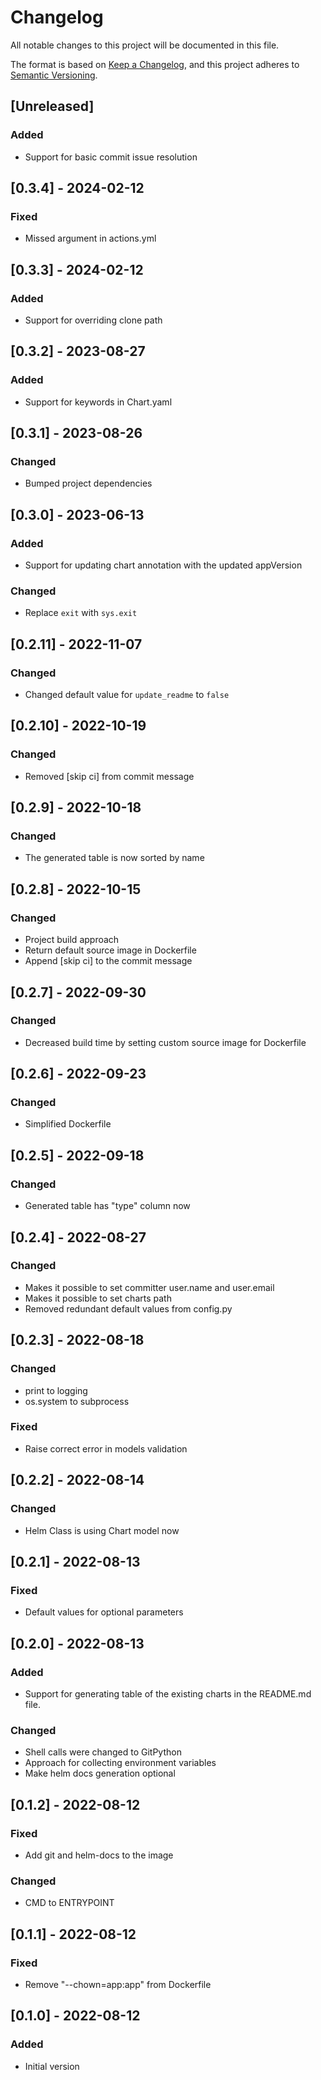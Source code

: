 # Changelog
All notable changes to this project will be documented in this file.

The format is based on [Keep a Changelog](https://keepachangelog.com/en/1.0.0/),
and this project adheres to [Semantic Versioning](https://semver.org/spec/v2.0.0.html).

## [Unreleased]
### Added
- Support for basic commit issue resolution

## [0.3.4] - 2024-02-12
### Fixed
- Missed argument in actions.yml

## [0.3.3] - 2024-02-12
### Added
- Support for overriding clone path

## [0.3.2] - 2023-08-27
### Added
- Support for keywords in Chart.yaml

## [0.3.1] - 2023-08-26
### Changed
- Bumped project dependencies

## [0.3.0] - 2023-06-13
### Added
- Support for updating chart annotation with the updated appVersion
### Changed
- Replace `exit` with `sys.exit`

## [0.2.11] - 2022-11-07
### Changed
- Changed default value for `update_readme` to `false`

## [0.2.10] - 2022-10-19
### Changed
- Removed [skip ci] from commit message

## [0.2.9] - 2022-10-18
### Changed
- The generated table is now sorted by name

## [0.2.8] - 2022-10-15
### Changed
- Project build approach
- Return default source image in Dockerfile
- Append [skip ci] to the commit message

## [0.2.7] - 2022-09-30
### Changed
- Decreased build time by setting custom source image for Dockerfile

## [0.2.6] - 2022-09-23
### Changed
- Simplified Dockerfile

## [0.2.5] - 2022-09-18
### Changed
- Generated table has "type" column now

## [0.2.4] - 2022-08-27
### Changed
- Makes it possible to set committer user.name and user.email
- Makes it possible to set charts path
- Removed redundant default values from config.py

## [0.2.3] - 2022-08-18
### Changed
- print to logging
- os.system to subprocess

### Fixed
- Raise correct error in models validation

## [0.2.2] - 2022-08-14
### Changed
- Helm Class is using Chart model now

## [0.2.1] - 2022-08-13
### Fixed
- Default values for optional parameters

## [0.2.0] - 2022-08-13
### Added
- Support for generating table of the existing charts in the README.md file.
### Changed
- Shell calls were changed to GitPython
- Approach for collecting environment variables
- Make helm docs generation optional

## [0.1.2] - 2022-08-12
### Fixed
- Add git and helm-docs to the image
### Changed
- CMD to ENTRYPOINT

## [0.1.1] - 2022-08-12
### Fixed
- Remove "--chown=app:app" from Dockerfile

## [0.1.0] - 2022-08-12
### Added
- Initial version

